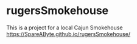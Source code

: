 # rugersSmokehouse
This is a project for a local Cajun Smokehouse
https://SpareAByte.github.io/rugersSmokehouse/
